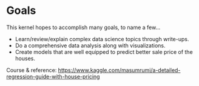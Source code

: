 # Goals
This kernel hopes to accomplish many goals, to name a few...

* Learn/review/explain complex data science topics through write-ups.
* Do a comprehensive data analysis along with visualizations.
* Create models that are well equipped to predict better sale price of the houses.

Course & reference: https://www.kaggle.com/masumrumi/a-detailed-regression-guide-with-house-pricing
